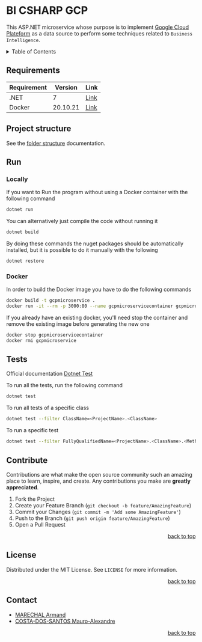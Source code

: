 <span name="readme-top"></span>

# BI CSHARP GCP

This ASP.NET microservice whose purpose is to implement [Google Cloud Plateform](https://console.cloud.google.com/getting-started?hl=fr&pli=1) as a data source to perform some techniques related to `Business Intelligence`.

<details>
  <summary>Table of Contents</summary>
  <ol>
    <li><a href="#docker">Docker</a></li>
    <li><a href="#tests">Tests</a></li>
    <li><a href="#contribute">Contribute</a></li>
    <li><a href="#license">License</a></li>
    <li><a href="#contact">Contact</a></li>
  </ol>
</details>

## Requirements

| Requirement     | Version  | Link                                                                                                                                                               |
|-----------------|----------|--------------------------------------------------------------------------------------------------------------------------------------------------------------------|
| .NET            | 7        | [Link](https://dotnet.microsoft.com/en-us/download/dotnet/thank-you/sdk-7.0.101-windows-x64-installer)                                                             |
| Docker          | 20.10.21 | [Link](https://docs.docker.com/engine/install/)                                                                                                                    |

## Project structure

See the [folder structure](doc/folder_structure.md) documentation.

## Run

### Locally


If you want to Run the program without using a Docker container with the following command

```sh
dotnet run
```

You can alternatively just compile the code without running it

```sh
dotnet build
```

By doing these commands the nuget packages should be automatically installed, but it is possible to do it manually with the following

```sh
dotnet restore
```

### Docker

In order to build the Docker image you have to do the following commands

```sh
docker build -t gcpmicroservice .
docker run -it --rm -p 3000:80 --name gcpmicroservicecontainer gcpmicroservice
```

If you already have an existing docker, you'll need stop the container and remove the existing image before generating the new one

```sh
docker stop gcpmicroservicecontainer
docker rmi gcpmicroservice
```

## Tests

Official documentation [Dotnet Test](https://learn.microsoft.com/en-us/dotnet/core/tools/dotnet-test)

To run all the tests, run the following command

```sh
dotnet test
```

To run all tests of a specific class

```sh
dotnet test --filter ClassName=<ProjectName>.<ClassName>
```

To run a specific test

```sh
dotnet test --filter FullyQualifiedName=<ProjectName>.<ClassName>.<MethodName>
```

## Contribute

Contributions are what make the open source community such an amazing place to learn, inspire, and create. Any contributions you make are **greatly appreciated**.

1. Fork the Project
2. Create your Feature Branch (`git checkout -b feature/AmazingFeature`)
3. Commit your Changes (`git commit -m 'Add some AmazingFeature'`)
4. Push to the Branch (`git push origin feature/AmazingFeature`)
5. Open a Pull Request

<p align="right"><a href="#readme-top">back to top</a></p>

## License

Distributed under the MIT License. See `LICENSE` for more information.

<p align="right"><a href="#readme-top">back to top</a></p>

## Contact

- [MARECHAL Armand](https://github.com/Penfu)
- [COSTA-DOS-SANTOS Mauro-Alexandre](https://github.com/MauroWasTaken)

<p align="right"><a href="#readme-top">back to top</a></p>
